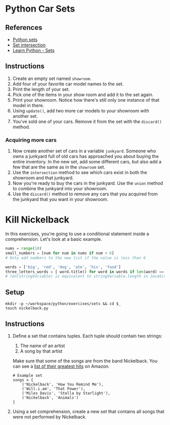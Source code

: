 # Python Car Sets

## References

* [Python sets](https://docs.python.org/3.6/tutorial/datastructures.html#sets)
* [Set intersection](https://docs.python.org/3.6/library/stdtypes.html?highlight=intersection#set.intersection)
* [Learn Python - Sets](http://www.learnpython.org/en/Sets)

## Instructions

1. Create an empty set named `showroom`.
1. Add four of your favorite car model names to the set.
1. Print the length of your set.
1. Pick one of the items in your show room and add it to the set again.
1. Print your showroom. Notice how there's still only one instance of that model in there.
1. Using `update()`, add two more car models to your showroom with another set.
1. You've sold one of your cars. Remove it from the set with the `discard()` method.

### Acquiring more cars

1. Now create another set of cars in a variable `junkyard`. Someone who owns a junkyard full of old cars has approached you about buying the entire inventory. In the new set, add some different cars, but also add a few that are the same as in the `showroom` set.
1. Use the `intersection` method to see which cars exist in both the showroom and that junkyard.
1. Now you're ready to buy the cars in the junkyard. Use the `union` method to combine the junkyard into your showroom.
1. Use the `discard()` method to remove any cars that you acquired from the junkyard that you want in your showroom.


# Kill Nickelback

In this exercises, you're going to use a conditional statement inside a comprehension. Let's look at a basic example.

```python
nums = range(10)
small_numbers = [num for num in nums if num < 6]
# Only add numbers to the new list if the value is less than 6

words = ['big', 'red', 'dog', 'ate', 'his', 'food']
three_letters_words = [ word.title() for word in words if len(word) == 3 ]
# len(stringVariable) is equivalent to stringVariable.length in JavaScript
```

## Setup

```
mkdir -p ~/workspace/python/exercises/sets && cd $_
touch nickelback.py
```

## Instructions

1. Define a set that contains tuples. Each tuple should contain two strings:
    1. The name of an artist
    1. A song by that artist

    Make sure that some of the songs are from the band Nickelback. You can see a [list of their greatest hits](https://www.amazon.com/Best-Nickelback-1/dp/B00FFERTUK/) on Amazon.
    ```
    # Example set
    songs = {
        ('Nickelback', 'How You Remind Me'), 
        ('Will.i.am', 'That Power'),
        ('Miles Davis', 'Stella by Starlight'),
        ('Nickelback', 'Animals')
    }
    ```
2. Using a set comprehension, create a new set that contains all songs that were not performed by Nickelback.

